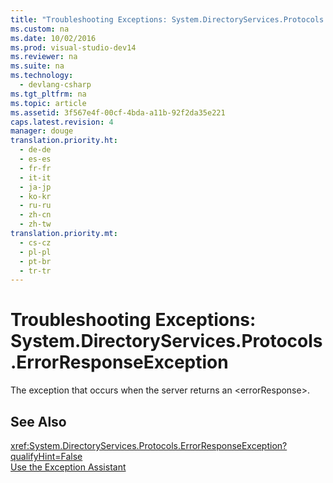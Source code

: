 ```yaml
---
title: "Troubleshooting Exceptions: System.DirectoryServices.Protocols.ErrorResponseException"
ms.custom: na
ms.date: 10/02/2016
ms.prod: visual-studio-dev14
ms.reviewer: na
ms.suite: na
ms.technology: 
  - devlang-csharp
ms.tgt_pltfrm: na
ms.topic: article
ms.assetid: 3f567e4f-00cf-4bda-a11b-92f2da35e221
caps.latest.revision: 4
manager: douge
translation.priority.ht: 
  - de-de
  - es-es
  - fr-fr
  - it-it
  - ja-jp
  - ko-kr
  - ru-ru
  - zh-cn
  - zh-tw
translation.priority.mt: 
  - cs-cz
  - pl-pl
  - pt-br
  - tr-tr
---
```

# Troubleshooting Exceptions: System.DirectoryServices.Protocols.ErrorResponseException
The exception that occurs when the server returns an <errorResponse\>.  
  
## See Also  
 <xref:System.DirectoryServices.Protocols.ErrorResponseException?qualifyHint=False>   
 [Use the Exception Assistant](../Topic/How%20to:%20Use%20the%20Exception%20Assistant.md)